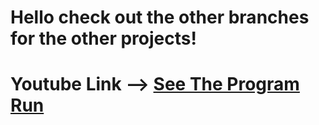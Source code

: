# Hello check out the other branches for the other projects!

# Youtube Link --> [See The Program Run](https://www.youtube.com/watch?v=ft7CCW6JdNk)
